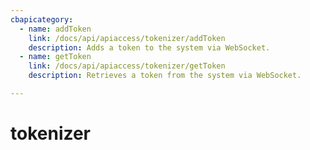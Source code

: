 ```yaml
---
cbapicategory:
  - name: addToken
    link: /docs/api/apiaccess/tokenizer/addToken
    description: Adds a token to the system via WebSocket.
  - name: getToken
    link: /docs/api/apiaccess/tokenizer/getToken
    description: Retrieves a token from the system via WebSocket.

---
```

# tokenizer
<CBAPICategory />
